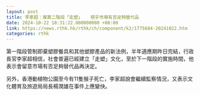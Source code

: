```yaml
---
layout: post
title: 李家超：推第二階段「走塑」   視乎市場有否足夠替代品
date: 2024-10-22 18:31:22.000000000 +08:00
link: https://news.rthk.hk/rthk/ch/component/k2/1775684-20241022.htm
categories: rthk
---
```


第一階段管制即棄塑膠餐具和其他塑膠產品的新法例，半年適應期昨日完結，行政長官李家超相信，社會普遍已經建立「走塑」文化，至於下一階段的實施時間，他表示會留意市場有否足夠替代品再決定。

另外，香港動植物公園至今有11隻猴子死亡，李家超說會繼續監察情況，又表示文化體育及旅遊局局長楊潤雄在事件上應變快。
